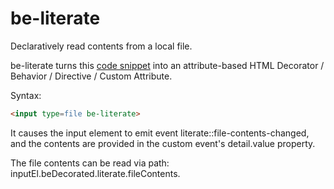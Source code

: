 # be-literate

Declaratively read contents from a local file.

be-literate turns this [code snippet](https://www.w3docs.com/learn-javascript/file-and-filereader.html) into an attribute-based HTML Decorator / Behavior / Directive / Custom Attribute.

Syntax:

```html
<input type=file be-literate>
```

It causes the input element to emit event literate::file-contents-changed, and the contents are provided in the custom event's detail.value property.

The file contents can be read via path: inputEl.beDecorated.literate.fileContents.